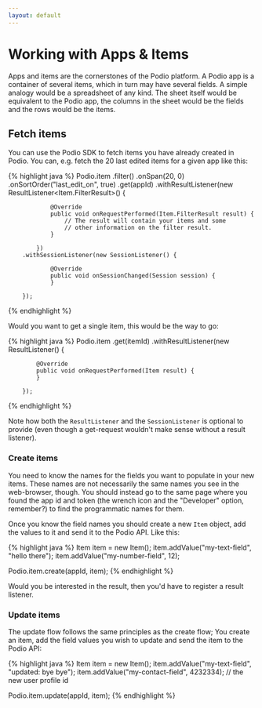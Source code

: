 ```yaml
---
layout: default
---
```

# Working with Apps & Items

Apps and items are the cornerstones of the Podio platform. A Podio app is a container of several items, which in turn may have several fields. A simple analogy would be a spreadsheet of any kind. The sheet itself would be equivalent to the Podio app, the columns in the sheet would be the fields and the rows would be the items.

## Fetch items
You can use the Podio SDK to fetch items you have already created in Podio. You can, e.g. fetch the 20 last edited items for a given app like this:

{% highlight java %}
Podio.item
        .filter()
            .onSpan(20, 0)
            .onSortOrder("last_edit_on", true)
        .get(appId)
        .withResultListener(new ResultListener<Item.FilterResult>() {

                @Override
                public void onRequestPerformed(Item.FilterResult result) {
                    // The result will contain your items and some
                    // other information on the filter result.
                }

            })
        .withSessionListener(new SessionListener() {

                @Override
                public void onSessionChanged(Session session) {
                }

        });
{% endhighlight %}

Would you want to get a single item, this would be the way to go:

{% highlight java %}
Podio.item
        .get(itemId)
        .withResultListener(new ResultListener<Item>() {

            @Override
            public void onRequestPerformed(Item result) {
            }

        });
{% endhighlight %}

Note how both the `ResultListener` and the `SessionListener` is optional to provide (even though a get-request wouldn't make sense without a result listener).

### Create items ###
You need to know the names for the fields you want to populate in your new items. These names are not necessarily the same names you see in the web-browser, though. You should instead go to the same page where you found the app id and token (the wrench icon and the "Developer" option, remember?) to find the programmatic names for them.

Once you know the field names you should create a new `Item` object, add the values to it and send it to the Podio API. Like this:

{% highlight java %}
Item item = new Item();
item.addValue("my-text-field", "hello there");
item.addValue("my-number-field", 12);

Podio.item.create(appId, item);
{% endhighlight %}

Would you be interested in the result, then you'd have to register a result listener.

### Update items ###
The update flow follows the same principles as the create flow; You create an item, add the field values you wish to update and send the item to the Podio API:

{% highlight java %}
Item item = new Item();
item.addValue("my-text-field", "updated: bye bye");
item.addValue("my-contact-field", 4232334); // the new user profile id

Podio.item.update(appId, item);
{% endhighlight %}

